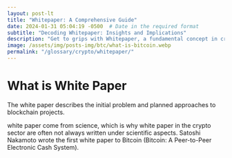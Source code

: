 ```yaml
---
layout: post-lt
title: "Whitepaper: A Comprehensive Guide"
date: 2024-01-31 05:04:19 -0500  # Date in the required format
subtitle: "Decoding Whitepaper: Insights and Implications"
description: "Get to grips with Whitepaper, a fundamental concept in cryptocurrency that shapes the way we understand digital transactions and security."
image: /assets/img/posts-img/btc/what-is-bitcoin.webp
permalink: "/glossary/crypto/whitepaper/"
---
```

<h1>What is White Paper</h1>
<p> The white paper describes the initial problem and planned approaches to blockchain projects. </p> <p> white paper come from science, which is why white paper in the crypto sector are often not always written under scientific aspects. Satoshi Nakamoto wrote the first white paper to Bitcoin (Bitcoin: A Peer-to-Peer Electronic Cash System). </p>
